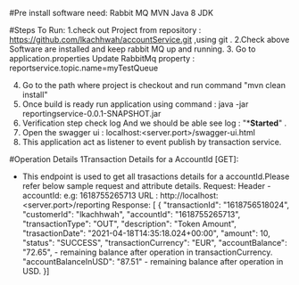 #Pre install software need:
Rabbit MQ
MVN
Java 8 JDK

#Steps To Run:
1.check out Project from repository : https://github.com/lkachhwah/accountService.git ,using git .
2.Check above Software are installed and keep rabbit MQ up and running.
3. Go to application.properties 
  Update RabbitMq property :
    reportservice.topic.name=myTestQueue

4. Go to the path where project is checkout and run command "mvn clean install"
5. Once build is ready run application using command : java -jar reportingservice-0.0.1-SNAPSHOT.jar
6. Verification step check log And we should be able see log : "*************Started************" .
7. Open the swagger ui : localhost:<server.port>/swagger-ui.html
8. This application act as listener to event publish by transaction service.

#Operation Details
1Transaction Details for a AccountId [GET]:
   - This endpoint is used to get all  trasactions details  for a accountId.Please refer below sample request and attribute details.
        Request:
        Header - accountId: <Account number generated in create call> e.g: 1618755265713
        URL : http://localhost:<server.port>/reporting
	  Response:
			[	  {
			  "transactionId": "1618756518024",
			  "customerId": "lkachhwah",
			  "accountId": "1618755265713",
			  "transactionType": "OUT",
			  "description": "Token Amount",
			  "trasactionDate": "2021-04-18T14:35:18.024+00:00", 
			  "amount": 10,
			  "status": "SUCCESS",
			  "transactionCurrency": "EUR",
			  "accountBalance": "72.65",  - remaining balance after operation in transactionCurrency.
			  "accountBalanceInUSD": "87.51" - remaining balance after operation in USD.
			}]
